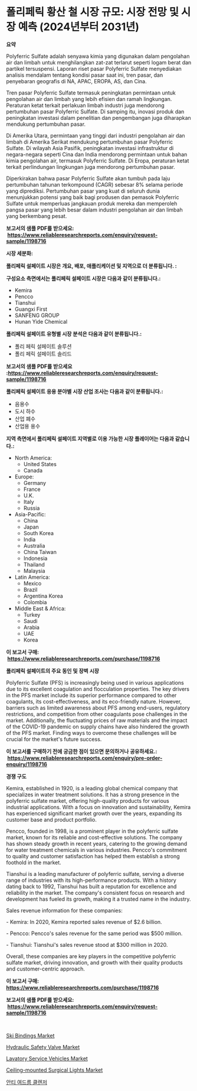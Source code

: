 <p><h1>폴리페릭 황산 철 시장 규모: 시장 전망 및 시장 예측 (2024년부터 2031년)</h1></p><p><strong>요약</strong></p>
<p><p>Polyferric Sulfate adalah senyawa kimia yang digunakan dalam pengolahan air dan limbah untuk menghilangkan zat-zat terlarut seperti logam berat dan partikel tersuspensi. Laporan riset pasar Polyferric Sulfate menyediakan analisis mendalam tentang kondisi pasar saat ini, tren pasar, dan penyebaran geografis di NA, APAC, EROPA, AS, dan Cina.</p><p>Tren pasar Polyferric Sulfate termasuk peningkatan permintaan untuk pengolahan air dan limbah yang lebih efisien dan ramah lingkungan. Peraturan ketat terkait perlakuan limbah industri juga mendorong pertumbuhan pasar Polyferric Sulfate. Di samping itu, inovasi produk dan peningkatan investasi dalam penelitian dan pengembangan juga diharapkan mendukung pertumbuhan pasar.</p><p>Di Amerika Utara, permintaan yang tinggi dari industri pengolahan air dan limbah di Amerika Serikat mendukung pertumbuhan pasar Polyferric Sulfate. Di wilayah Asia Pasifik, peningkatan investasi infrastruktur di negara-negara seperti Cina dan India mendorong permintaan untuk bahan kimia pengolahan air, termasuk Polyferric Sulfate. Di Eropa, peraturan ketat terkait perlindungan lingkungan juga mendorong pertumbuhan pasar.</p><p>Diperkirakan bahwa pasar Polyferric Sulfate akan tumbuh pada laju pertumbuhan tahunan terkompound (CAGR) sebesar 8% selama periode yang diprediksi. Pertumbuhan pasar yang kuat di seluruh dunia menunjukkan potensi yang baik bagi produsen dan pemasok Polyferric Sulfate untuk memperluas jangkauan produk mereka dan memperoleh pangsa pasar yang lebih besar dalam industri pengolahan air dan limbah yang berkembang pesat.</p></p>
<p><strong>보고서의 샘플 PDF를 받으세요: &nbsp;<a href="https://www.reliableresearchreports.com/enquiry/request-sample/1198716">https://www.reliableresearchreports.com/enquiry/request-sample/1198716</a></strong></p>
<p><strong>시장 세분화:</strong></p>
<p><strong> 폴리페릭 설페이트 시장은 개요, 배포, 애플리케이션 및 지역으로 더 분류됩니다. :</strong></p>
<p><strong>구성요소 측면에서는 폴리페릭 설페이트 시장은 다음과 같이 분류됩니다.:</strong></p>
<p><ul><li>Kemira</li><li>Pencco</li><li>Tianshui</li><li>Guangxi First</li><li>SANFENG GROUP</li><li>Hunan Yide Chemical</li></ul></p>
<p><strong> 폴리페릭 설페이트 유형별 시장 분석은 다음과 같이 분류됩니다.:</strong></p>
<p><ul><li>폴리 페릭 설페이트 솔루션</li><li>폴리 페릭 설페이트 솔리드</li></ul></p>
<p><strong>보고서의 샘플 PDF를 받으세요 :<a href="https://www.reliableresearchreports.com/enquiry/request-sample/1198716">https://www.reliableresearchreports.com/enquiry/request-sample/1198716</a></strong></p>
<p><strong> 폴리페릭 설페이트 응용 분야별 시장 산업 조사는 다음과 같이 분류됩니다.:</strong></p>
<p><ul><li>음용수</li><li>도시 하수</li><li>산업 폐수</li><li>산업용 용수</li></ul></p>
<p><strong>지역 측면에서 폴리페릭 설페이트 지역별로 이용 가능한 시장 플레이어는 다음과 같습니다.:</strong></p>
<p><ul>
    <li>
        North America:
        <ul>
            <li>United States</li>
            <li>Canada</li>
        </ul>
    </li>
    <li>
        Europe:
        <ul>
            <li>Germany</li>
            <li>France</li>
            <li>U.K.</li>
            <li>Italy</li>
            <li>Russia</li>
        </ul>
    </li>
    <li>
        Asia-Pacific:
        <ul>
            <li>China</li>
            <li>Japan</li>
            <li>South Korea</li>
            <li>India</li>
            <li>Australia</li>
            <li>China Taiwan</li>
            <li>Indonesia</li>
            <li>Thailand</li>
            <li>Malaysia</li>
        </ul>
    </li>
    <li>
        Latin America:
        <ul>
            <li>Mexico</li>
            <li>Brazil</li>
            <li>Argentina Korea</li>
            <li>Colombia</li>
        </ul>
    </li>
    <li>
        Middle East & Africa:
        <ul>
            <li>Turkey</li>
            <li>Saudi</li>
            <li>Arabia</li>
            <li>UAE</li>
            <li>Korea</li>
        </ul>
    </li>
    </ul></p>
<p><strong>이 보고서 구매: &nbsp;<a href="https://www.reliableresearchreports.com/purchase/1198716">https://www.reliableresearchreports.com/purchase/1198716</a></strong></p>
<p><strong>폴리페릭 설페이트의 주요 동인 및 장벽 시장</strong></p>
<p><p>Polyferric Sulfate (PFS) is increasingly being used in various applications due to its excellent coagulation and flocculation properties. The key drivers in the PFS market include its superior performance compared to other coagulants, its cost-effectiveness, and its eco-friendly nature. However, barriers such as limited awareness about PFS among end-users, regulatory restrictions, and competition from other coagulants pose challenges in the market. Additionally, the fluctuating prices of raw materials and the impact of the COVID-19 pandemic on supply chains have also hindered the growth of the PFS market. Finding ways to overcome these challenges will be crucial for the market's future success.</p></p>
<p><strong>이 보고서를 구매하기 전에 궁금한 점이 있으면 문의하거나 공유하세요.: &nbsp;<a href="https://www.reliableresearchreports.com/enquiry/pre-order-enquiry/1198716">https://www.reliableresearchreports.com/enquiry/pre-order-enquiry/1198716</a></strong></p>
<p><strong>경쟁 구도</strong></p>
<p><p>Kemira, established in 1920, is a leading global chemical company that specializes in water treatment solutions. It has a strong presence in the polyferric sulfate market, offering high-quality products for various industrial applications. With a focus on innovation and sustainability, Kemira has experienced significant market growth over the years, expanding its customer base and product portfolio.</p><p>Pencco, founded in 1998, is a prominent player in the polyferric sulfate market, known for its reliable and cost-effective solutions. The company has shown steady growth in recent years, catering to the growing demand for water treatment chemicals in various industries. Pencco's commitment to quality and customer satisfaction has helped them establish a strong foothold in the market.</p><p>Tianshui is a leading manufacturer of polyferric sulfate, serving a diverse range of industries with its high-performance products. With a history dating back to 1992, Tianshui has built a reputation for excellence and reliability in the market. The company's consistent focus on research and development has fueled its growth, making it a trusted name in the industry.</p><p>Sales revenue information for these companies:</p><p>- Kemira: In 2020, Kemira reported sales revenue of $2.6 billion.</p><p>- Pencco: Pencco's sales revenue for the same period was $500 million.</p><p>- Tianshui: Tianshui's sales revenue stood at $300 million in 2020.</p><p>Overall, these companies are key players in the competitive polyferric sulfate market, driving innovation, and growth with their quality products and customer-centric approach.</p></p>
<p><strong>이 보고서 구매: &nbsp; <a href="https://www.reliableresearchreports.com/purchase/1198716">https://www.reliableresearchreports.com/purchase/1198716</a></strong></p>
<p><strong>보고서의 샘플 PDF를 받으세요: &nbsp;<a href="https://www.reliableresearchreports.com/enquiry/request-sample/1198716">https://www.reliableresearchreports.com/enquiry/request-sample/1198716</a></strong><strong></strong></p>
<p>&nbsp;</p>
<p><p><a href="https://chivalrous-flock-a86.notion.site/Ski-Bindings-Market-Challenges-Opportunities-and-Growth-Drivers-and-Major-Market-Players-forecast-3cb5512360744038846eac92ea896b5d">Ski Bindings Market</a></p><p><a href="https://issuu.com/reportprime-2/docs/hydraulic-safety-valve-market-size-2030.pptx">Hydraulic Safety Valve Market</a></p><p><a href="https://github.com/FassouRP/Market-Research-Report-List-3/blob/main/lavatory-service-vehicles-market.md">Lavatory Service Vehicles Market</a></p><p><a href="https://faithful-glue-af3.notion.site/Ceiling-mounted-Surgical-Lights-Market-Size-and-Growth-Market-Segmentation-Regional-and-Country-Br-0ac0d0818e8d4d42b1465b0e95e96008">Ceiling-mounted Surgical Lights Market</a></p><p><a href="https://github.com/mpodehpw07370073/Market-Research-Report-List-1/blob/main/2433190188194.md">안티 여드름 클렌저</a></p></p>